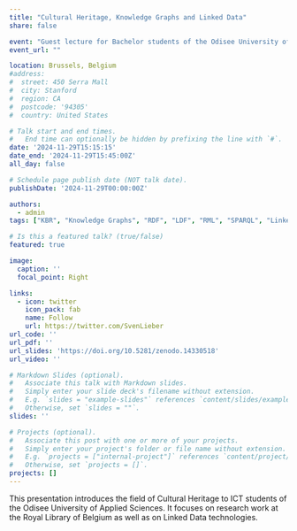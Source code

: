 ```yaml
---
title: "Cultural Heritage, Knowledge Graphs and Linked Data"
share: false

event: "Guest lecture for Bachelor students of the Odisee University of Applied Science"
event_url: ""

location: Brussels, Belgium
#address:
#  street: 450 Serra Mall
#  city: Stanford
#  region: CA
#  postcode: '94305'
#  country: United States

# Talk start and end times.
#   End time can optionally be hidden by prefixing the line with `#`.
date: '2024-11-29T15:15:15'
date_end: '2024-11-29T15:45:00Z'
all_day: false

# Schedule page publish date (NOT talk date).
publishDate: '2024-11-29T00:00:00Z'

authors:
  - admin
tags: ["KBR", "Knowledge Graphs", "RDF", "LDF", "RML", "SPARQL", "Linked Data", "MetaBelgica", "GLAM"]

# Is this a featured talk? (true/false)
featured: true

image:
  caption: ''
  focal_point: Right

links:
  - icon: twitter
    icon_pack: fab
    name: Follow
    url: https://twitter.com/SvenLieber
url_code: ''
url_pdf: ''
url_slides: 'https://doi.org/10.5281/zenodo.14330518'
url_video: ''

# Markdown Slides (optional).
#   Associate this talk with Markdown slides.
#   Simply enter your slide deck's filename without extension.
#   E.g. `slides = "example-slides"` references `content/slides/example-slides.md`.
#   Otherwise, set `slides = ""`.
slides: ''

# Projects (optional).
#   Associate this post with one or more of your projects.
#   Simply enter your project's folder or file name without extension.
#   E.g. `projects = ["internal-project"]` references `content/project/deep-learning/index.md`.
#   Otherwise, set `projects = []`.
projects: []
---
```


This presentation introduces the field of Cultural Heritage to ICT students of the Odisee University of Applied Sciences. It focuses on research work at the Royal Library of Belgium as well as on Linked Data technologies.
